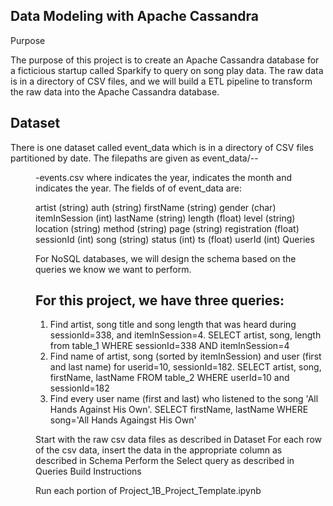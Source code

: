 Data Modeling with Apache Cassandra
-----------------------------------
Purpose

The purpose of this project is to create an Apache Cassandra database for a ficticious startup called Sparkify to query on song play data. The raw data is in a directory of CSV files, and we will build a ETL pipeline to transform the raw data into the Apache Cassandra database.

Dataset
-------

There is one dataset called event_data which is in a directory of CSV files partitioned by date. The filepaths are given as event_data/<yyyy>-<mm>-<dd>-events.csv where <yyyy> indicates the year, <mm> indicates the month and <dd> indicates the year. The fields of of event_data are:

artist (string)
auth (string)
firstName (string)
gender (char)
itemInSession (int)
lastName (string)
length (float)
level (string)
location (string)
method (string)
page (string)
registration (float)
sessionId (int)
song (string)
status (int)
ts (float)
userId (int)
Queries

For NoSQL databases, we will design the schema based on the queries we know we want to perform. 
    
For this project, we have three queries:
----------------------------------------
    
1. Find artist, song title and song length that was heard during sessionId=338, and itemInSession=4.
SELECT artist, song, length from table_1 WHERE sessionId=338 AND itemInSession=4
2. Find name of artist, song (sorted by itemInSession) and user (first and last name) for userid=10, sessionId=182.
SELECT artist, song, firstName, lastName FROM table_2 WHERE userId=10 and sessionId=182
3. Find every user name (first and last) who listened to the song 'All Hands Against His Own'.
SELECT firstName, lastName WHERE song='All Hands Againgst His Own'


Start with the raw csv data files as described in Dataset
For each row of the csv data, insert the data in the appropriate column as described in Schema
Perform the Select query as described in Queries
Build Instructions

Run each portion of Project_1B_Project_Template.ipynb